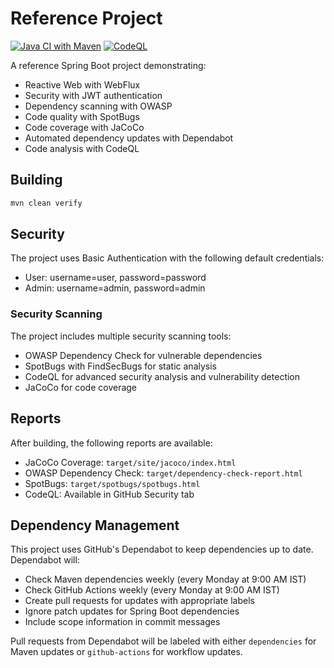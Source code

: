 # Reference Project

[![Java CI with Maven](https://github.com/collinsrj/referenceproject/actions/workflows/build.yml/badge.svg)](https://github.com/collinsrj/referenceproject/actions/workflows/build.yml)
[![CodeQL](https://github.com/collinsrj/referenceproject/actions/workflows/codeql.yml/badge.svg)](https://github.com/collinsrj/referenceproject/actions/workflows/codeql.yml)

A reference Spring Boot project demonstrating:
- Reactive Web with WebFlux
- Security with JWT authentication
- Dependency scanning with OWASP
- Code quality with SpotBugs
- Code coverage with JaCoCo
- Automated dependency updates with Dependabot
- Code analysis with CodeQL

## Building

```bash
mvn clean verify
```

## Security

The project uses Basic Authentication with the following default credentials:
- User: username=user, password=password
- Admin: username=admin, password=admin

### Security Scanning
The project includes multiple security scanning tools:
- OWASP Dependency Check for vulnerable dependencies
- SpotBugs with FindSecBugs for static analysis
- CodeQL for advanced security analysis and vulnerability detection
- JaCoCo for code coverage

## Reports

After building, the following reports are available:
- JaCoCo Coverage: `target/site/jacoco/index.html`
- OWASP Dependency Check: `target/dependency-check-report.html`
- SpotBugs: `target/spotbugs/spotbugs.html`
- CodeQL: Available in GitHub Security tab

## Dependency Management

This project uses GitHub's Dependabot to keep dependencies up to date. Dependabot will:

- Check Maven dependencies weekly (every Monday at 9:00 AM IST)
- Check GitHub Actions weekly (every Monday at 9:00 AM IST)
- Create pull requests for updates with appropriate labels
- Ignore patch updates for Spring Boot dependencies
- Include scope information in commit messages

Pull requests from Dependabot will be labeled with either `dependencies` for Maven updates or `github-actions` for workflow updates.
